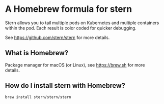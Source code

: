 # A Homebrew formula for stern

Stern allows you to tail multiple pods on Kubernetes and multiple containers within the pod. Each result is color coded for quicker debugging.

See https://github.com/stern/stern for more details.

## What is Homebrew?

Package manager for macOS (or Linux), see https://brew.sh for more details.

## How do I install stern with Homebrew?

```
brew install stern/stern/stern
```
